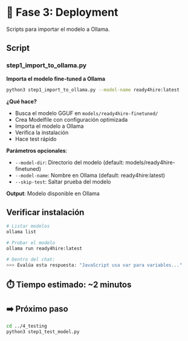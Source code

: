 # 🚀 Fase 3: Deployment

Scripts para importar el modelo a Ollama.

## Script

### step1_import_to_ollama.py
**Importa el modelo fine-tuned a Ollama**

```bash
python3 step1_import_to_ollama.py --model-name ready4hire:latest
```

**¿Qué hace?**
- Busca el modelo GGUF en `models/ready4hire-finetuned/`
- Crea Modelfile con configuración optimizada
- Importa el modelo a Ollama
- Verifica la instalación
- Hace test rápido

**Parámetros opcionales**:
- `--model-dir`: Directorio del modelo (default: models/ready4hire-finetuned)
- `--model-name`: Nombre en Ollama (default: ready4hire:latest)
- `--skip-test`: Saltar prueba del modelo

**Output**: Modelo disponible en Ollama

## Verificar instalación

```bash
# Listar modelos
ollama list

# Probar el modelo
ollama run ready4hire:latest

# Dentro del chat:
>>> Evalúa esta respuesta: "JavaScript usa var para variables..."
```

## ⏱️ Tiempo estimado: ~2 minutos

## ➡️ Próximo paso
```bash
cd ../4_testing
python3 step1_test_model.py
```
